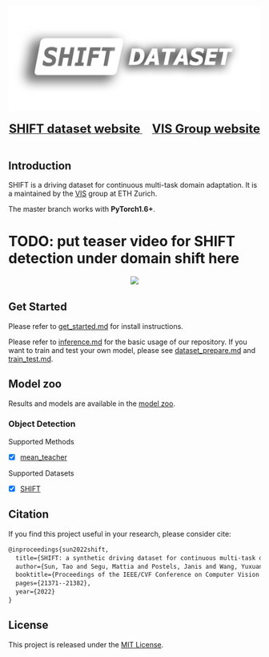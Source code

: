 <div align="center">
  <img src="resources/shift-logo.png" width="600"/>
  <div>&nbsp;</div>
  <div align="center">
    <a href="https://www.vis.xyz/shift/">
    <b><font size="5">SHIFT dataset website</font></b>
    </a>
    &nbsp;&nbsp;&nbsp;&nbsp;
    <a href="https://www.vis.xyz/">
    <b><font size="5">VIS Group website</font></b>
    </a>
  </div>
  <div>&nbsp;</div>
</div>

## Introduction

SHIFT is a driving dataset for continuous multi-task domain adaptation. It is a maintained by the [VIS](https://www.vis.xyz/) group at ETH Zurich.

The master branch works with **PyTorch1.6+**.

# TODO: put teaser video for SHIFT detection under domain shift here
<div align="center">
  <img src="https://user-images.githubusercontent.com/24663779/103343312-c724f480-4ac6-11eb-9c22-b56f1902584e.gif" width="800"/>
</div>

## Get Started

Please refer to [get_started.md](docs/get_started.md) for install instructions.

Please refer to [inference.md](docs/user_guides/inference.md) for the basic usage of our repository. If you want to train and test your own model, please see [dataset_prepare.md](docs/user_guides/dataset_prepare.md) and [train_test.md](docs/user_guides/train_test.md).

## Model zoo

Results and models are available in the [model zoo](docs/model_zoo.md).

### Object Detection

Supported Methods

- [x] [mean_teacher](configs/sot/mean_teacher)

Supported Datasets

- [x] [SHIFT](https://www.vis.xyz/shift/)


## Citation

If you find this project useful in your research, please consider cite:

```latex
@inproceedings{sun2022shift,
  title={SHIFT: a synthetic driving dataset for continuous multi-task domain adaptation},
  author={Sun, Tao and Segu, Mattia and Postels, Janis and Wang, Yuxuan and Van Gool, Luc and Schiele, Bernt and Tombari, Federico and Yu, Fisher},
  booktitle={Proceedings of the IEEE/CVF Conference on Computer Vision and Pattern Recognition},
  pages={21371--21382},
  year={2022}
}
```

## License

This project is released under the [MIT License](LICENSE).
